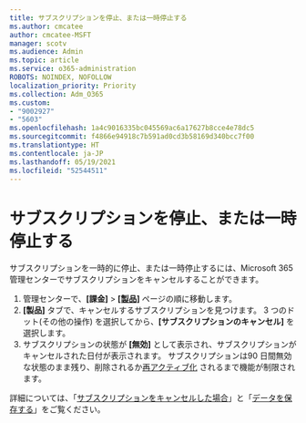 ```yaml
---
title: サブスクリプションを停止、または一時停止する
ms.author: cmcatee
author: cmcatee-MSFT
manager: scotv
ms.audience: Admin
ms.topic: article
ms.service: o365-administration
ROBOTS: NOINDEX, NOFOLLOW
localization_priority: Priority
ms.collection: Adm_O365
ms.custom:
- "9002927"
- "5603"
ms.openlocfilehash: 1a4c9016335bc045569ac6a17627b8cce4e78dc5
ms.sourcegitcommit: f4866e94918c7b591ad0cd3b58169d340bcc7f00
ms.translationtype: HT
ms.contentlocale: ja-JP
ms.lasthandoff: 05/19/2021
ms.locfileid: "52544511"
---
```

# <a name="suspend-or-pause-a-subscription"></a>サブスクリプションを停止、または一時停止する

サブスクリプションを一時的に停止、または一時停止するには、Microsoft 365 管理センターでサブスクリプションをキャンセルすることができます。

1. 管理センターで、**[課金]** > **[[製品]](https://go.microsoft.com/fwlink/p/?linkid=842054)** ページの順に移動します。
2. **[製品]** タブで、キャンセルするサブスクリプションを見つけます。 3 つのドット(その他の操作) を選択してから、**[サブスクリプションのキャンセル]** を選択します。
3. サブスクリプションの状態が **[無効]** として表示され、サブスクリプションがキャンセルされた日付が表示されます。 サブスクリプションは90 日間無効な状態のまま残り、削除されるか[再アクティブ化](/microsoft-365/commerce/subscriptions/reactivate-your-subscription) されるまで機能が制限されます。

詳細については、「[サブスクリプションをキャンセルした場合](/microsoft-365/commerce/subscriptions/cancel-your-subscription#what-happens-when-you-cancel-a-subscription)」と「[データを保存する](/microsoft-365/commerce/subscriptions/cancel-your-subscription#save-your-data)」をご覧ください。
